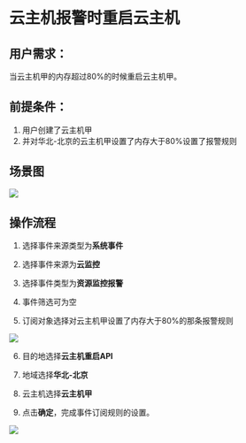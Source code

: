 # 云主机报警时重启云主机

## 用户需求： ##

当云主机甲的内存超过80%的时候重启云主机甲。

## 前提条件： ##
1. 用户创建了云主机甲
2. 并对华北-北京的云主机甲设置了内存大于80%设置了报警规则

## 场景图 ##

![](https://raw.githubusercontent.com/jdcloudcom/cn/zhangwenjie-only/image/CloudEvents/CE-application.jpg)

## 操作流程 ##

1. 选择事件来源类型为**系统事件**

2. 选择事件来源为**云监控**

3. 选择事件类型为**资源监控报警**

4. 事件筛选可为空

5. 订阅对象选择对云主机甲设置了内存大于80%的那条报警规则

![](https://raw.githubusercontent.com/jdcloudcom/cn/zhangwenjie-only/image/CloudEvents/bestpractice02.jpg)

6. 目的地选择**云主机重启API**

7. 地域选择**华北-北京**

8. 云主机选择**云主机甲**

9. 点击**确定**，完成事件订阅规则的设置。

![](https://raw.githubusercontent.com/jdcloudcom/cn/zhangwenjie-only/image/CloudEvents/bestpractice03.jpg)







